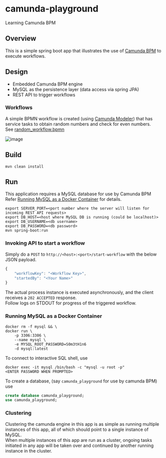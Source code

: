 # camunda-playground
Learning Camunda BPM

## Overview
This is a simple spring boot app that illustrates the use of [Camunda BPM]() to execute workflows.

## Design
- Embedded Camunda BPM engine
- MySQL as the persistence layer (data access via spring JPA)
- REST API to trigger workflows

### Workflows 
A simple BPMN workflow is created (using [Camunda Modeler]()) that has service tasks to obtain random numbers and check for even numbers.    
See [random_workflow.bpmn](src/main/resources/random_workflow.bpmn)

![image](https://user-images.githubusercontent.com/990210/75338406-abecc580-58b4-11ea-9ab3-405537a4ed99.png)

## Build
`mvn clean install`

## Run
This application requires a MySQL database for use by Camunda BPM    
Refer [Running MySQL as a Docker Container](#running-mysql-as-a-docker-container) for details.

```shell
export SERVER_PORT=<port number where the server will listen for incoming REST API requests>
export DB_HOST=<host where MySQL DB is running (could be localhost)>
export DB_USERNAME=<db username>
export DB_PASSWORD=<db password>
mvn spring-boot:run
```

### Invoking API to start a workflow
Simply do a `POST` to `http://<host>:<port>/start-workflow` with the below JSON payload.

```javascript
{
	"workflowKey": "<Workflow Key>",
	"startedBy": "<Your Name>"
}
```    

The actual process instance is executed asynchronously, and the client receives a `202 ACCEPTED` response.    
Follow logs on STDOUT for progress of the triggered workflow.

### Running MySQL as a Docker Container
```
docker rm -f mysql && \
docker run \
    -p 3306:3306 \
    --name mysql \
    -e MYSQL_ROOT_PASSWORD=S0m3tH1n6
    -d mysql:latest
```

To connect to interactive SQL shell, use
```
docker exec -it mysql /bin/bash -c "mysql -u root -p"
<ENTER PASSWORD WHEN PROMPTED>
```

To create a database, (say `camunda_playground` for use by camunda BPM) use
```sql
create database camunda_playground;
use camunda_playground;
```

### Clustering
Clustering the camunda engine in this app is as simple as running multiple instances of this app, all of which should point to a single instance of MySQL.    
When multiple instances of this app are run as a cluster, ongoing tasks initiated in any app will be taken over and continued by another running instance in the cluster.